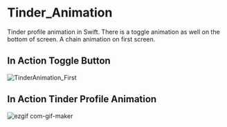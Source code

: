 # Tinder_Animation
Tinder profile animation in Swift. There is a toggle  animation as well on the bottom of screen. A chain animation on first screen. 

## In Action Toggle Button

![TinderAnimation_First](https://user-images.githubusercontent.com/2304583/96472714-116d3800-1231-11eb-9596-f2c4ede6356c.gif)

## In Action Tinder Profile Animation 
![ezgif com-gif-maker](https://user-images.githubusercontent.com/2304583/96472776-23e77180-1231-11eb-9245-5f3512e7ee78.gif)
